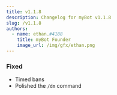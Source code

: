```yaml
---
title: v1.1.8
description: Changelog for myBot v1.1.8
slug: /v1.1.8
authors:
  - name: ethan.#4188
    title: myBot Founder
    image_url: /img/gfx/ethan.png
---
```


### Fixed

- Timed bans
- Polished the `/dm` command